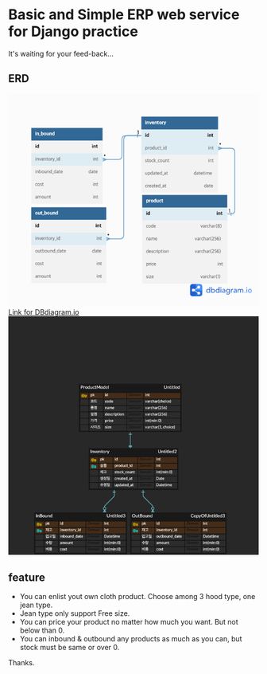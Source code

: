 # Basic and Simple ERP web service for Django practice
It's  waiting for your feed-back...

## ERD
![](/Untitled%20(2).png)<br>
[Link for DBdiagram.io](https://dbdiagram.io/d/6430205a8615191cfa8c3378)<br>
![](/erperd.png)<br>

## feature
- You can enlist yout own cloth product. Choose among 3 hood type, one jean type.
- Jean type only support Free size.
- You can price your product no matter how much you want. But not below than 0.
- You can inbound & outbound any products as much as you can, but stock must be same or over 0.

Thanks.
